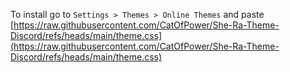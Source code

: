To install go to `Settings > Themes > Online Themes` and paste [https://raw.githubusercontent.com/CatOfPower/She-Ra-Theme-Discord/refs/heads/main/theme.css](https://raw.githubusercontent.com/CatOfPower/She-Ra-Theme-Discord/refs/heads/main/theme.css)
